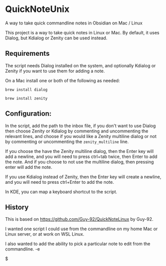 # QuickNoteUnix
A way to take quick commandline notes in Obsidian on Mac / Linux

This project is a way to take quick notes in Linux or Mac. By default, it uses Dialog, but Kdialog or Zenity can be used instead.

## Requirements

The script needs Dialog installed on the system, and optionally Kdialog or Zenity if you want to use them for adding a note.

On a Mac install one or both of the following as needed:

``brew install dialog``

``brew install zenity``

## Configuration:

In the script, add the path to the inbox file, if you don't want to use Dialog then choose Zenity or Kdialog by commenting and uncommenting the relevant lines, and choose if you would like a Zenity multiline dialog or not by commenting or uncommenting the `zenity_multiline` line.

If you choose the have the Zenity multiline dialog, then the Enter key will add a newline, and you will need to press ctrl+tab twice, then Enter to add the note. And if you choose to not use the multiline dialog, then pressing enter will add the note. 

If you use Kdialog instead of Zenity, then the Enter key will create a newline, and you will need to press ctrl+Enter to add the note.

In KDE, you can map a keyboard shortcut to the script.

## History

This is based on https://github.com/Guy-92/QuickNoteLinux by Guy-92.

I wanted one script I could use from the commandline on my home Mac or Linux server, or at work on WSL Linux.

I also wanted to add the ability to pick a particular note to edit from the commandline.
-e 
<!-- 2023-12-14 12:33:54 -->$

